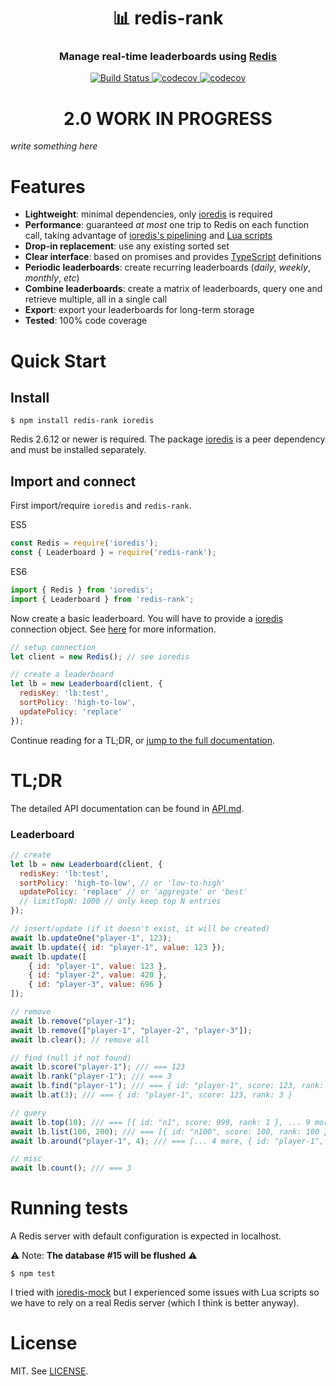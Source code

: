 
<h1 align="center" style="border-bottom: none">📊 redis-rank</h1>
<h3 align="center">Manage real-time leaderboards using <a href="https://redis.io">Redis</a></h3>

<p align="center">
  <a href="https://travis-ci.org/mlomb/redis-rank">
    <img alt="Build Status" src="https://travis-ci.org/mlomb/redis-rank.svg?branch=master">
  </a>
  <a href="https://codecov.io/gh/mlomb/redis-rank">
    <img alt="codecov" src="https://codecov.io/gh/mlomb/redis-rank/branch/master/graph/badge.svg">
  </a>
  <a href="https://www.npmjs.com/package/redis-rank">
    <img alt="codecov" src="https://img.shields.io/npm/v/redis-rank">
  </a>
</p>

<h1 align="center">2.0 WORK IN PROGRESS</h1>

*write something here*

# Features
* **Lightweight**: minimal dependencies, only [ioredis](https://github.com/luin/ioredis) is required
* **Performance**: guaranteed _at most_ one trip to Redis on each function call, taking advantage of [ioredis's pipelining](https://github.com/luin/ioredis#pipelining) and [Lua scripts](https://redis.io/commands/eval)
* **Drop-in replacement**: use any existing sorted set
* **Clear interface**: based on promises and provides [TypeScript](https://www.typescriptlang.org) definitions
* **Periodic leaderboards**: create recurring leaderboards (_daily_, _weekly_, _monthly_, _etc_)
* **Combine leaderboards**: create a matrix of leaderboards, query one and retrieve multiple, all in a single call
* **Export**: export your leaderboards for long-term storage
* **Tested**: 100% code coverage

# Quick Start

## Install

```shell
$ npm install redis-rank ioredis
```

Redis 2.6.12 or newer is required. The package [ioredis](https://www.npmjs.com/package/ioredis) is a peer dependency and must be installed separately.

## Import and connect

First import/require `ioredis` and `redis-rank`.

ES5
```javascript
const Redis = require('ioredis');
const { Leaderboard } = require('redis-rank');
```
ES6
```javascript
import { Redis } from 'ioredis';
import { Leaderboard } from 'redis-rank';
```

Now create a basic leaderboard.
You will have to provide a [ioredis](https://github.com/luin/ioredis) connection object.
See [here](https://github.com/luin/ioredis#connect-to-redis) for more information.

```javascript
// setup connection
let client = new Redis(); // see ioredis

// create a leaderboard
let lb = new Leaderboard(client, {
  redisKey: 'lb:test',
  sortPolicy: 'high-to-low',
  updatePolicy: 'replace'
});
```

Continue reading for a TL;DR, or [jump to the full documentation](API.md).

# TL;DR

The detailed API documentation can be found in [API.md](API.md).

### Leaderboard

```javascript
// create
let lb = new Leaderboard(client, {
  redisKey: 'lb:test',
  sortPolicy: 'high-to-low', // or 'low-to-high'
  updatePolicy: 'replace' // or 'aggregate' or 'best'
  // limitTopN: 1000 // only keep top N entries
});

// insert/update (if it doesn't exist, it will be created)
await lb.updateOne("player-1", 123);
await lb.update({ id: "player-1", value: 123 });
await lb.update([
    { id: "player-1", value: 123 },
    { id: "player-2", value: 420 },
    { id: "player-3", value: 696 }
]);

// remove
await lb.remove("player-1");
await lb.remove(["player-1", "player-2", "player-3"]);
await lb.clear(); // remove all

// find (null if not found)
await lb.score("player-1"); /// === 123
await lb.rank("player-1"); /// === 3
await lb.find("player-1"); /// === { id: "player-1", score: 123, rank: 3 }
await lb.at(3); /// === { id: "player-1", score: 123, rank: 3 }

// query
await lb.top(10); /// === [{ id: "n1", score: 999, rank: 1 }, ... 9 more]
await lb.list(100, 200); /// === [{ id: "n100", score: 100, rank: 100 }, ... 99 more]
await lb.around("player-1", 4); /// === [... 4 more, { id: "player-1", score: 100, rank: 5 }, ... 4 more]

// misc
await lb.count(); /// === 3
```

# Running tests

A Redis server with default configuration is expected in localhost.

⚠️ Note: **The database #15 will be flushed** ⚠️

```shell
$ npm test
```

I tried with [ioredis-mock](https://www.npmjs.com/package/ioredis-mock) but I experienced some issues with Lua scripts so we have to rely on a real Redis server (which I think is better anyway).

# License

MIT. See [LICENSE](LICENSE).
